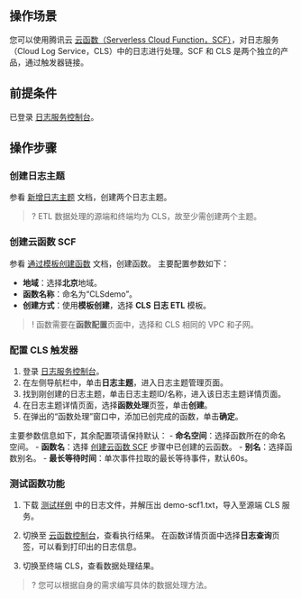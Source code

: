## 操作场景

您可以使用腾讯云 [云函数（Serverless Cloud Function，SCF）](https://www.tencentcloud.com/document/product/583)，对日志服务（Cloud Log Service，CLS）中的日志进行处理。SCF 和 CLS 是两个独立的产品，通过触发器链接。

## 前提条件
已登录 [日志服务控制台](https://console.cloud.tencent.com/cls)。

## 操作步骤

<span id="step02"></span>

### 创建日志主题

参看 [新增日志主题](https://intl.cloud.tencent.com/document/product/614/34239) 文档，创建两个日志主题。

>? ETL 数据处理的源端和终端均为 CLS，故至少需创建两个主题。
>

<span id="step03"></span>

### 创建云函数 SCF

参看 [通过模板创建函数](https://intl.cloud.tencent.com/document/product/583/40689) 文档，创建函数。
主要配置参数如下：
 - **地域**：选择**北京**地域。
 - **函数名称**：命名为“CLSdemo”。
 - **创建方式**：使用**模板创建**，选择 **CLS 日志 ETL** 模板。

> ! 函数需要在**函数配置**页面中，选择和 CLS 相同的 VPC 和子网。

<span id="step04"></span>

### 配置 CLS 触发器

1. 登录 [日志服务控制台](https://console.cloud.tencent.com/cls/overview)。
2. 在左侧导航栏中，单击**日志主题**，进入日志主题管理页面。
3. 找到刚创建的日志主题，单击日志主题ID/名称，进入该日志主题详情页面。
4. 在日志主题详情页面，选择**函数处理**页签，单击**创建**。
5. 在弹出的“函数处理”窗口中，添加已创完成的函数，单击**确定**。

主要参数信息如下，其余配置项请保持默认：
	- **命名空间**：选择函数所在的命名空间。
	- **函数名**：选择 [创建云函数 SCF](#step03) 步骤中已创建的云函数。
	- **别名**：选择函数别名。
	- **最长等待时间**：单次事件拉取的最长等待事件，默认60s。

<span id="step05"></span>

### 测试函数功能

1. 下载 [测试样例](https://main.qcloudimg.com/raw/6e0d4837eefd0ce77dac8a3973acdf39.zip) 中的日志文件，并解压出 demo-scf1.txt，导入至源端 CLS 服务。
2. 切换至 [云函数控制台](https://console.cloud.tencent.com/scf/list?rid=8&ns=default)，查看执行结果。
   在函数详情页面中选择**日志查询**页签，可以看到打印出的日志信息。

3. 切换至终端 CLS，查看数据处理结果。
>? 您可以根据自身的需求编写具体的数据处理方法。

